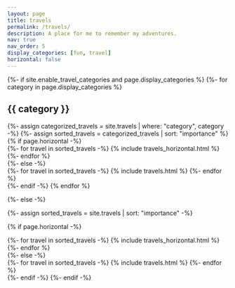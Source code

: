 ```yaml
---
layout: page
title: travels
permalink: /travels/
description: A place for me to remember my adventures.
nav: true
nav_order: 5
display_categories: [fun, travel]
horizontal: false
---
```


<!-- pages/travels.md -->
<div class="travels">
{%- if site.enable_travel_categories and page.display_categories %}
  <!-- Display categorized travels -->
  {%- for category in page.display_categories %}
  <h2 class="category">{{ category }}</h2>
  {%- assign categorized_travels = site.travels | where: "category", category -%}
  {%- assign sorted_travels = categorized_travels | sort: "importance" %}
  <!-- Generate cards for each travel -->
  {% if page.horizontal -%}
  <div class="container">
    <div class="row row-cols-2">
    {%- for travel in sorted_travels -%}
      {% include travels_horizontal.html %}
    {%- endfor %}
    </div>
  </div>
  {%- else -%}
  <div class="grid">
    {%- for travel in sorted_travels -%}
      {% include travels.html %}
    {%- endfor %}
  </div>
  {%- endif -%}
  {% endfor %}

{%- else -%}
<!-- Display travels without categories -->
  {%- assign sorted_travels = site.travels | sort: "importance" -%}
  <!-- Generate cards for each travel -->
  {% if page.horizontal -%}
  <div class="container">
    <div class="row row-cols-2">
    {%- for travel in sorted_travels -%}
      {% include travels_horizontal.html %}
    {%- endfor %}
    </div>
  </div>
  {%- else -%}
  <div class="grid">
    {%- for travel in sorted_travels -%}
      {% include travels.html %}
    {%- endfor %}
  </div>
  {%- endif -%}
{%- endif -%}
</div>
